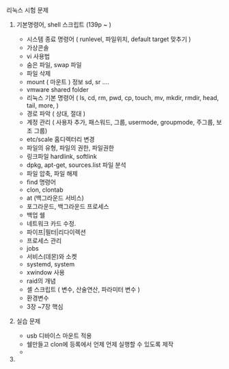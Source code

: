 리눅스  시험 문제 

1. 기본명령어, shell 스크립트 (139p ~ )

   - 시스템 종료 명령어 ( runlevel,  파일위치, default target 맞추기 ) 
   - 가상콘솔
   - vi 사용법
   - 숨은 파일, swap 파일
   - 파일 삭제 
   - mount ( 마운트 )   정보  sd, sr ....
   - vmware shared folder
   - 리눅스 기본 명령어 ( ls, cd, rm, pwd, cp, touch, mv, mkdir, rmdir, head, tail, more,  )
   - 경로 파악 ( 상대, 절대 )
   - 계정 관리 ( 사용자 추가, 패스워드, 그룹, usermode, groupmode, 주그룹, 보조 그룹)
   - etc/scale  홈디렉터리 변경
   - 파일의 유형, 파일의 권한,  파일권한
   - 링크파일 hardlink, softlink
   - dpkg,  apt-get, sources.list 파일 분석
   - 파일 압축, 파일 해제
   - find 명령어 
   - clon, clontab
   - at (백그라운드 서비스)
   - 포그라운드, 백그라운드 프로세스
   - 백업 쉘
   - 네트워크 카드 수정. 
   - 파이프|필터|리다이렉션   
   - 프로세스 관리 
   - jobs 
   - 서비스(데몬)와 소켓
   - systemd, system
   - xwindow 사용
   - raid의 개념
   - 셸 스크립트 ( 변수, 산술연산, 파라미터 변수 )
   - 환경변수
   - 3장 ~7장 핵심

2. 실습 문제

   - usb 디바이스 마운트 적용
   - 쉘만들고 clon에 등록에서 언제 언제 실행할 수 있도록 제작
   - 

3. 

   

   

   